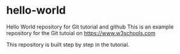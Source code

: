 # hello-world
Hello World repository for Git tutorial and github
This is an example repository for the Git tutoial on https://www.w3schools.com

This repository is built step by step in the tutorial.
